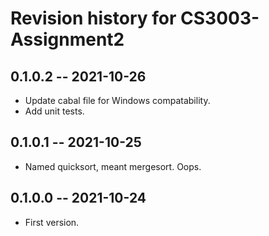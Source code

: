 # Revision history for CS3003-Assignment2

## 0.1.0.2 -- 2021-10-26

* Update cabal file for Windows compatability.
* Add unit tests.

## 0.1.0.1 -- 2021-10-25

* Named quicksort, meant mergesort. Oops.

## 0.1.0.0 -- 2021-10-24

* First version.

